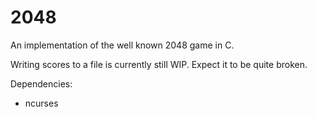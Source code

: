 # 2048
An implementation of the well known 2048 game in C.

Writing scores to a file is currently still WIP. Expect it to be quite broken.

Dependencies:
- ncurses
